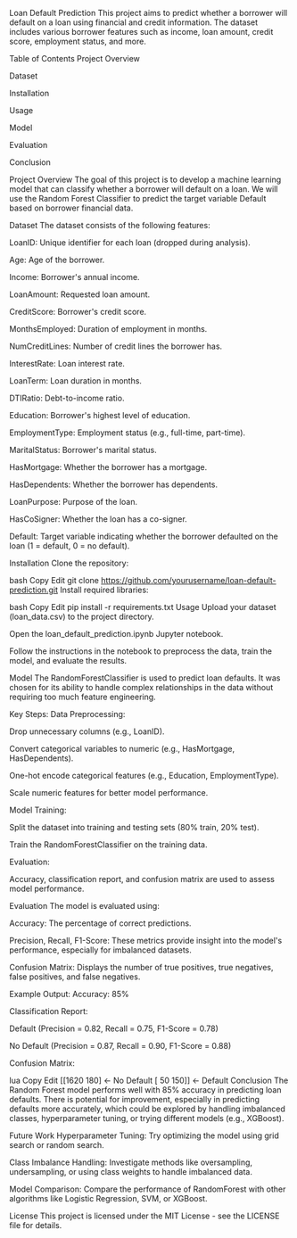 Loan Default Prediction
This project aims to predict whether a borrower will default on a loan using financial and credit information. The dataset includes various borrower features such as income, loan amount, credit score, employment status, and more.

Table of Contents
Project Overview

Dataset

Installation

Usage

Model

Evaluation

Conclusion

Project Overview
The goal of this project is to develop a machine learning model that can classify whether a borrower will default on a loan. We will use the Random Forest Classifier to predict the target variable Default based on borrower financial data.

Dataset
The dataset consists of the following features:

LoanID: Unique identifier for each loan (dropped during analysis).

Age: Age of the borrower.

Income: Borrower's annual income.

LoanAmount: Requested loan amount.

CreditScore: Borrower's credit score.

MonthsEmployed: Duration of employment in months.

NumCreditLines: Number of credit lines the borrower has.

InterestRate: Loan interest rate.

LoanTerm: Loan duration in months.

DTIRatio: Debt-to-income ratio.

Education: Borrower's highest level of education.

EmploymentType: Employment status (e.g., full-time, part-time).

MaritalStatus: Borrower's marital status.

HasMortgage: Whether the borrower has a mortgage.

HasDependents: Whether the borrower has dependents.

LoanPurpose: Purpose of the loan.

HasCoSigner: Whether the loan has a co-signer.

Default: Target variable indicating whether the borrower defaulted on the loan (1 = default, 0 = no default).

Installation
Clone the repository:

bash
Copy
Edit
git clone https://github.com/yourusername/loan-default-prediction.git
Install required libraries:

bash
Copy
Edit
pip install -r requirements.txt
Usage
Upload your dataset (loan_data.csv) to the project directory.

Open the loan_default_prediction.ipynb Jupyter notebook.

Follow the instructions in the notebook to preprocess the data, train the model, and evaluate the results.

Model
The RandomForestClassifier is used to predict loan defaults. It was chosen for its ability to handle complex relationships in the data without requiring too much feature engineering.

Key Steps:
Data Preprocessing:

Drop unnecessary columns (e.g., LoanID).

Convert categorical variables to numeric (e.g., HasMortgage, HasDependents).

One-hot encode categorical features (e.g., Education, EmploymentType).

Scale numeric features for better model performance.

Model Training:

Split the dataset into training and testing sets (80% train, 20% test).

Train the RandomForestClassifier on the training data.

Evaluation:

Accuracy, classification report, and confusion matrix are used to assess model performance.

Evaluation
The model is evaluated using:

Accuracy: The percentage of correct predictions.

Precision, Recall, F1-Score: These metrics provide insight into the model's performance, especially for imbalanced datasets.

Confusion Matrix: Displays the number of true positives, true negatives, false positives, and false negatives.

Example Output:
Accuracy: 85%

Classification Report:

Default (Precision = 0.82, Recall = 0.75, F1-Score = 0.78)

No Default (Precision = 0.87, Recall = 0.90, F1-Score = 0.88)

Confusion Matrix:

lua
Copy
Edit
[[1620   180]   <- No Default
 [  50   150]]  <- Default
Conclusion
The Random Forest model performs well with 85% accuracy in predicting loan defaults. There is potential for improvement, especially in predicting defaults more accurately, which could be explored by handling imbalanced classes, hyperparameter tuning, or trying different models (e.g., XGBoost).

Future Work
Hyperparameter Tuning: Try optimizing the model using grid search or random search.

Class Imbalance Handling: Investigate methods like oversampling, undersampling, or using class weights to handle imbalanced data.

Model Comparison: Compare the performance of RandomForest with other algorithms like Logistic Regression, SVM, or XGBoost.

License
This project is licensed under the MIT License - see the LICENSE file for details.

